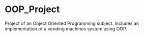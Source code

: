 # OOP_Project
Project of an Object Oriented Programming subject. Includes an implementation of a vending machines system using OOP.
